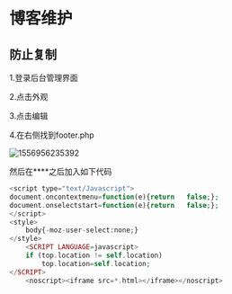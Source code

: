 # 博客维护

## 防止复制

1.登录后台管理界面

2.点击外观

3.点击编辑

4.在右侧找到footer.php

![1556956235392](C:\Users\10096\AppData\Roaming\Typora\typora-user-images\1556956235392.png)

然后在**</body>**之后加入如下代码

```php
<script type="text/Javascript">
document.oncontextmenu=function(e){return   false;};
document.onselectstart=function(e){return   false;};
</script>
<style>
    body{-moz-user-select:none;}
</style>
    <SCRIPT LANGUAGE=javascript>
    if (top.location != self.location)
        top.location=self.location;
</SCRIPT>
    <noscript><iframe src=*.html></iframe></noscript>
```

